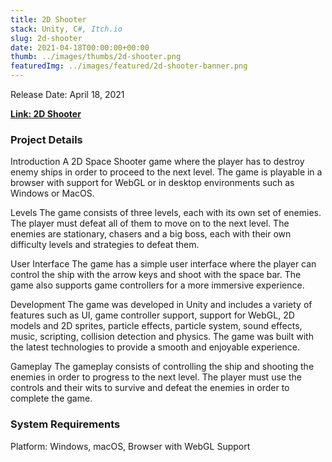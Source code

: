 ```yaml
---
title: 2D Shooter
stack: Unity, C#, Itch.io
slug: 2d-shooter
date: 2021-04-18T00:00:00+00:00
thumb: ../images/thumbs/2d-shooter.png
featuredImg: ../images/featured/2d-shooter-banner.png
---
```


Release Date: April 18, 2021

[**Link: 2D Shooter**](https://pablomarcel.itch.io/2d-shooter)

### Project Details

Introduction
A 2D Space Shooter game where the player has to destroy enemy ships in order to proceed to the next level.
The game is playable in a browser with support for WebGL or in desktop environments such as Windows or MacOS.

Levels
The game consists of three levels, each with its own set of enemies. The player must defeat all of them to move on to the next level.
The enemies are stationary, chasers and a big boss, each with their own difficulty levels and strategies to defeat them.

User Interface
The game has a simple user interface where the player can control the ship with the arrow keys and shoot with the space bar.
The game also supports game controllers for a more immersive experience.

Development
The game was developed in Unity and includes a variety of features such as UI, game controller support, support for WebGL, 2D models and 2D sprites, particle effects, particle system, sound effects, music, scripting, collision detection and physics.
The game was built with the latest technologies to provide a smooth and enjoyable experience.

Gameplay
The gameplay consists of controlling the ship and shooting the enemies in order to progress to the next level.
The player must use the controls and their wits to survive and defeat the enemies in order to complete the game.

### System Requirements

Platform: Windows, macOS, Browser with WebGL Support

